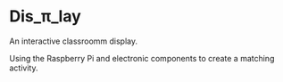 # Dis_&pi;_lay

An interactive classroomm display. 

Using the Raspberry Pi and electronic components to create a matching activity.

